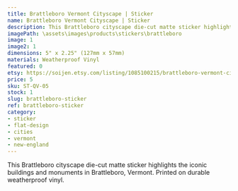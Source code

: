 ```yaml
---
title: Brattleboro Vermont Cityscape | Sticker
name: Brattleboro Vermont Cityscape | Sticker
description: This Brattleboro cityscape die-cut matte sticker highlights the iconic buildings and monuments in Brattleboro, Vermont. Printed on durable weatherproof vinyl.
imagePath: \assets\images\products\stickers\brattleboro
image: 1
image2: 1
dimensions: 5" x 2.25" (127mm x 57mm)
materials: Weatherproof Vinyl
featured: 0
etsy: https://soijen.etsy.com/listing/1085100215/brattleboro-vermont-cityscape-sticker?utm_source=Copy&utm_medium=ListingManager&utm_campaign=Share&utm_term=so.lmsm&share_time=1695258569651
price: 5
sku: ST-QV-05
stock: 1
slug: brattleboro-sticker
ref: brattleboro-sticker
category:
- sticker
- flat-design
- cities
- vermont
- new-england
---
```

This Brattleboro cityscape die-cut matte sticker highlights the iconic buildings and monuments in Brattleboro, Vermont. Printed on durable weatherproof vinyl.

